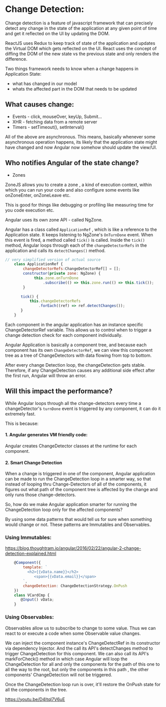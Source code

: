 # Change Detection:
Change detection is a feature of javascript framework that can precisely detect any change in the state of the application at any given point of time and get it reflected on the UI by updating the DOM.

ReactJS uses Redux to keep track of state of the application and updates the Virtual DOM which gets reflected on the UI. React uses the concept of diffing the DOM of the new state vs the previous state and only renders the difference.

Two things framework needs to know when a change happens in Application State:
- what has changed in our model
- whats the affected part in the DOM that needs to be updated

## What causes change:
- Events - click, mouseOver, keyUp, Submit...
- XHR - fetching data from a remote server
- Timers - setTimeout(), setInterval()

All of the above are asynchronous. This means, basically whenever some asynchronous operation happens, its likely that the application state might have changed and now Angular now somehow should update the view/UI.

## Who notifies Angular of the state change?
- Zones

ZoneJS allows you to create a zone , a kind of execution context, within which you can run your code and also configure some events like onZoneEnter, onZoneLeave etc.

This is good for things like debugging or profiling like measuring time for you code execution etc.

Angular uses its own zone API - called NgZone.

Angular has a class called `ApplicationRef` , which is like a reference to the Application state. It keeps listening to NgZone's `OnTurnDone` event. When this event is fired, a method called `tick()` is called. Inside the `tick()` method, Angular loops through each of the `changeDetectorRefs` in the application and calls its `detectChanges()` method.

```js
// very simplified version of actual source
    class ApplicationRef {  
        changeDetectorRefs:ChangeDetectorRef[] = []; 
        constructor(private zone: NgZone) {    
             this.zone.onTurnDone      
                 .subscribe(() => this.zone.run(() => this.tick());  
        }  
    
       tick() {    
           this.changeDetectorRefs      
               .forEach((ref) => ref.detectChanges());  
       }
    }
```

Each component in the angular application has an instance specific ChangeDetectorRef variable. This allows us to control when to trigger a change detection check for each component individually.

Angular Application is basically a component tree, and because each component has its own `ChangeDetectorRef`, we can view this component tree as a tree of ChangeDetectors with data flowing from top to bottom.

After every change Detection loop, the changeDetection gets stable.
Therefore, if any ChangeDetection causes any additional side effect after the first run, Angular will throw an error.

## Will this impact the performance?
While Angular loops through all the change-detectors every time a changeDetector's `turnDone` event is triggered by any component, it can do it extremely fast.

This is because:
#### 1. Angular generates VM friendly code: 
Angular creates ChangeDetector classes at the runtime for each component.

#### 2. Smart Change Detection 
When a change is triggered in one of the component, Angular application can be made to run the ChangeDetection loop in a smarter way, so that instead of looping thru Change-Detectors of all of the components, it figures out what path of the component tree is affected by the change and only runs those change-detectors.

So, how do we make Angular application smarter for running the ChangeDetection loop only for the affected components?

By using some data patterns that would tell us for sure when something would change or not. These patterns are Immutables and Observables. 

### Using Immutables:
https://blog.thoughtram.io/angular/2016/02/22/angular-2-change-detection-explained.html



```js
    @Component({  
        template: `    
          <h2>{{vData.name}}</h2>    
             <span>{{vData.email}}</span>  
        `,  
        changeDetection: ChangeDetectionStrategy.OnPush
    })
    class VCardCmp {  
       @Input() vData;
    }
```

### Using Observables:

Observables allow us to subscribe to change to some value. Thus we can react to or execute a code when some Observable value changes.

We can inject the component instance's ChangeDetectRef in its constructor via dependency Injector. And the call its API's detectChanges method to trigger ChangeDetection for this component.
We can also call its API's markForCheck() method in which case Angular will loop the ChangeDetection for all and only the components for the path of this one to all the way to the root, but only the components in this path , the other components' ChangeDetection will not be triggered.

Once the ChangeDetection loop run is over, it'll restore the OnPush state for all the components in the tree.


https://youtu.be/D4Itql7V6uE

